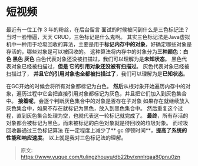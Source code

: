 # 短视频

最近有一位工作 3 年的粉丝，在后台留言   面试的时候被问到什么是三色标记法？当时一脸懵逼，天天 CRUD，三色标记是什么鬼啊。
其实三色标记法是Java虚拟机中一种用于垃圾回收的算法，主要是用于**标记内存中的对象**，好确定哪些对象是存活的，哪些对象是可以被回收的。
这种算法将内存中的对象分为**三种颜色**：**白色 黑色 灰色**
白色代表对象还没被扫描过，我们可以理解为是**未知状态**。
黑色代表对象已经被扫描过，**但是   它的引用对象还没被有扫描过**。
灰色代表对象已经被扫描过了， **并且它的引用对象也全都被扫描过了**，我们可以理解为是**已知状态**。

在GC开始的时候会将所有对象都标记为白色。
**然后**从根对象开始遍历内存中的对象，遍历过程中它会把直接引用对象都标记为灰色，并且把它们加入到灰色集合中。
**接着呢**，会逐个判断灰色集合中的对象是否存在子对象
如果存在就继续放入灰色集合中，如果不存在就标记为黑色，放入到黑色集合中。
然后重复这个过程，直到灰色集合处理为空，也就代表这一轮标记就完成了。
**最终**，所有存活的对象都会被标记为黑色，而未被标记的白色对象就是待回收的垃圾对象。
而垃圾回收器通过三色标记算法 在一定程度上减少了** gc 停顿时间**，**提高了系统的性能和响应速度**。
以上就是我对三色标记法的理解。



> 原文: <https://www.yuque.com/tulingzhouyu/db22bv/xnnlrqaa80pnu0zn>